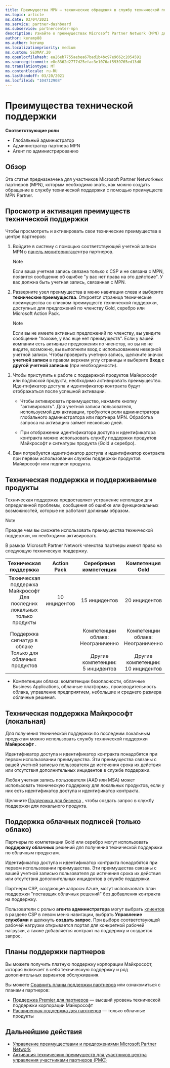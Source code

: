 ```yaml
---
title: Преимущества MPN — технические обращения в службу технической поддержки
ms.topic: article
ms.date: 03/04/2021
ms.service: partner-dashboard
ms.subservice: partnercenter-mpn
description: Узнайте о преимуществах Microsoft Partner Network (MPN) для обращения в службу технической поддержки
author: keramp88
ms.author: keramp
ms.localizationpriority: medium
ms.custom: SEOMAY.20
ms.openlocfilehash: ea26eb7755aebea67bad1b4bc97e9662c2054591
ms.sourcegitcommit: e8e8362d2777d25efac3e1076af5939765ed13d0
ms.translationtype: MT
ms.contentlocale: ru-RU
ms.lasthandoff: 03/20/2021
ms.locfileid: "104712908"
---
```

# <a name="technical-support-benefits"></a>Преимущества технической поддержки

**Соответствующие роли**
-   Глобальный администратор 
-   Администратор партнера MPN 
-   Агент по администрированию 

## <a name="overview"></a>Обзор

Эта статья предназначена для участников Microsoft Partner Networkных партнеров (MPN), которым необходимо знать, как можно создать обращение в службу технической поддержки с помощью преимуществ MPN Partner.

## <a name="view-and-activate-your-technical-support-benefits"></a>Просмотр и активация преимуществ технической поддержки 

Чтобы просмотреть и активировать свои технические преимущества в центре партнеров:

1. Войдите в систему с помощью соответствующей учетной записи MPN в [панель мониторинга](https://partner.microsoft.com/dashboard)центра партнеров. 
    > [!NOTE]
    > Если ваша учетная запись связана только с CSP и не связана с MPN, появится сообщение об ошибке "у вас нет права на это действие". У вас должна быть учетная запись, связанная с MPN.

2. Разверните узел преимущества в меню навигации слева и выберите **технические преимущества**. Откроется страница технические преимущества со списком преимуществ технической поддержки, доступных для предложений по членству Gold, серебро или Microsoft Action Pack. 

    > [!NOTE]
    >Если вы не имеете активных предложений по членству, вы увидите сообщение "похоже, у вас еще нет преимуществ". Если у вашей компании есть активные предложения по членству, но вы их не видите, возможно, вы выполнили вход с использованием неверной учетной записи. Чтобы проверить учетную запись, щелкните значок **учетной записи** в правом верхнем углу страницы и выберите **Вход с другой учетной записью** (при необходимости).

3. Чтобы приступить к работе с поддержкой продуктов Майкрософт или подпиской продукта, необходимо активировать преимущество. Идентификатор доступа и идентификатор контракта будут отображаться после успешной активации. 

    -   Чтобы активировать преимущество, нажмите кнопку "активировать". Для учетной записи пользователя, используемой для активации, требуются роли администратора глобального администратора или партнера MPN. Обработка запроса на активацию займет несколько дней. 

    - При отображении идентификатора доступа и идентификатора контракта можно использовать службу поддержки продуктов Майкрософт и сигнатуры продукта (Gold и серебро). 

 4. Вам потребуется идентификатор доступа и идентификатор контракта при первом использовании службы поддержки продуктов Майкрософт или подписи продукта.  

## <a name="technical-support-entitlement-and-supported-products"></a>Техническая поддержка и поддерживаемые продукты

Техническая поддержка предоставляет устранение неполадок для определенной проблемы, сообщения об ошибке или функциональных возможностей, которые не работают должным образом.

> [!NOTE]
> Прежде чем вы сможете использовать преимущества технической поддержки, их необходимо активировать. 

В рамках Microsoft Partner Network членства партнеры имеют право на следующую техническую поддержку.


| Техническая поддержка |  Action Pack | Серебряная компетенция | Компетенция Gold |
|:---:|:---:|:---:|:---:|
| Техническая поддержка Майкрософт<br>Для последних локальных <br>только продукты | 10 инцидентов | 15 инцидентов  | 20 инцидентов |
| Поддержка сигнатур в облаке<br>Только для облачных продуктов |  | Компетенции облака:<br>Неограниченно<br><br>Другие компетенции:<br>5 инцидентов  | Компетенции облака:<br>Неограниченно<br>          <br>Другие компетенции:<br>10 инцидентов  |

* Компетенции облака: компетенции безопасности, облачные Business Applications, облачные платформы, производительность облака, управление предприятием, небольшие и среднего размера облачные решения.

## <a name="microsoft-product-support-on-premises"></a>Техническая поддержка Майкрософт (локальная)

Для получения технической поддержки по последним локальным продуктам можно использовать службу технической поддержки  **Майкрософт** . 

Идентификатор доступа и идентификатор контракта понадобятся при первом использовании преимущества. Эти преимущества связаны с вашей учетной записью пользователя до истечения срока их действия или отсутствия дополнительных инцидентов в службе поддержки.

Любая учетная запись пользователя (AAD или MSA) может использовать техническую поддержку для локальных продуктов, если у них есть идентификатор доступа и идентификатор контракта.

Щелкните [Поддержка для бизнеса](https://support.serviceshub.microsoft.com/supportforbusiness/create) , чтобы создать запрос в службу поддержки для локального продукта.

## <a name="signature-cloud-support-cloud-only"></a>Поддержка облачных подписей (только облако)

Партнеры по компетенции Gold или серебро могут использовать **поддержку облачных** решений для получения технической поддержки по облачным продуктам. 

Идентификатор доступа и идентификатор контракта понадобятся при первом использовании преимущества. Эти преимущества связаны с вашей учетной записью пользователя до истечения срока их действия или отсутствия дополнительных инцидентов в службе поддержки.

Партнеры CSP, создающие запросы Azure, могут использовать план поддержки "поставщик облачных решений" без добавления контракта на поддержку.

Пользователи с ролью **агента администратора** могут выбрать [клиентов](https://partner.microsoft.com/commerce/customers/list) в разделе CSP в левом меню навигации, выбрать **Управление службами** и щелкнуть **создать запрос**.  При выборе соответствующей рабочей нагрузки открывается портал для конкретной рабочей нагрузки, а также добавляется контракт на поддержку и создается запрос.

## <a name="partner-support-plans"></a>Планы поддержки партнеров

Вы можете получить платную поддержку корпорации Майкрософт, которая включает в себя техническую поддержку и ряд дополнительных вариантов обслуживания. 

Вы можете [Сравнить планы поддержки партнеров](https://partner.microsoft.com/support/partnersupport) или ознакомиться с планами партнеров:

- [Поддержка Premier для партнеров](https://partner.microsoft.com/support/microsoft-services-premier-support) — высший уровень технической поддержки корпорации Майкрософт
- [Расширенная поддержка для партнеров](https://partner.microsoft.com/support/advanced-cloud-support) — только облачные продукты


## <a name="next-steps"></a>Дальнейшие действия

- [Управление преимуществами и предложениями Microsoft Partner Network](manage-your-partner-network-benefits.md)
- [Активация технических преимуществ для участников центра управления участниками партнеров (PMC)](partner-membership-center-tech-benefits-activate.md)
